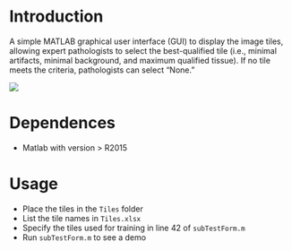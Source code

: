 # Introduction

A simple MATLAB graphical user interface (GUI) to display the image tiles, allowing expert pathologists to select the best-qualified tile (i.e., minimal artifacts, minimal background, and maximum qualified tissue). If no tile meets the criteria, pathologists can select “None.” 


![](https://github.com/Falah-Jabar-Rahim/WSI-SmartTiling/blob/main/Subjective-Evaluation-Interface/interface.png)


# Dependences
- Matlab with version > R2015

# Usage
- Place the tiles in the `Tiles` folder
- List the tile names in `Tiles.xlsx`
- Specify the tiles used for training in line 42 of `subTestForm.m`
- Run `subTestForm.m` to see a demo



